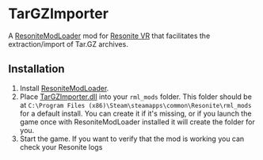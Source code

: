 # TarGZImporter

A [ResoniteModLoader](https://github.com/resonite-modding-group/ResoniteModLoader) mod for [Resonite VR](https://Resonite.com/) that facilitates the extraction/import of Tar.GZ archives.

## Installation
1. Install [ResoniteModLoader](https://github.com/resonite-modding-group/ResoniteModLoader).
1. Place [TarGZImporter.dll](https://github.com/dfgHiatus/TarGZImporter/releases/latest) into your `rml_mods` folder. This folder should be at `C:\Program Files (x86)\Steam\steamapps\common\Resonite\rml_mods` for a default install. You can create it if it's missing, or if you launch the game once with ResoniteModLoader installed it will create the folder for you.
1. Start the game. If you want to verify that the mod is working you can check your Resonite logs
